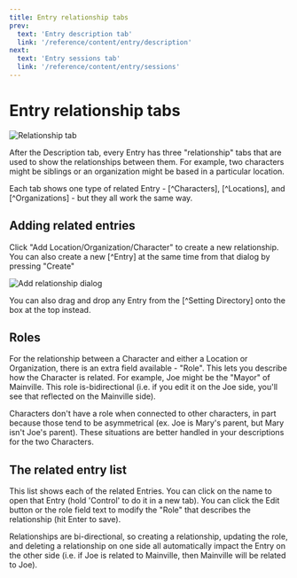 ```yaml
---
title: Entry relationship tabs
prev: 
  text: 'Entry description tab'
  link: '/reference/content/entry/description'
next: 
  text: 'Entry sessions tab'
  link: '/reference/content/entry/sessions'
---
```

# Entry relationship tabs
![Relationship tab](/assets/images/relationship-tab.webp)

After the Description tab, every Entry has three "relationship" tabs that are used to show the relationships between them.  For example, two characters might be siblings or an organization might be based in a particular location.

Each tab shows one type of related Entry - [^Characters], [^Locations], and [^Organizations] - but they all work the same way.

## Adding related entries
Click "Add Location/Organization/Character" to create a new relationship.  You can also create a new [^Entry] at the same time from that dialog by pressing "Create"

![Add relationship dialog](/assets/images/add-relationship-dialog.webp)

You can also drag and drop any Entry from the [^Setting Directory] onto the box at the top instead.

## Roles
For the relationship between a Character and either a Location or Organization, there is an extra field available - "Role".  This lets you describe how the Character is related.  For example, Joe might be the "Mayor" of Mainville.  This role is-bidirectional (i.e. if you edit it on the Joe side, you'll see that reflected on the Mainville side).  

Characters don't have a role when connected to other characters, in part because those tend to be asymmetrical (ex. Joe is Mary's parent, but Mary isn't Joe's parent).  These situations are better handled in your descriptions for the two Characters.

## The related entry list
This list shows each of the related Entries.  You can click on the name to open that Entry (hold 'Control' to do it in a new tab).  You can click the Edit button or the role field text to modify the "Role" that describes the relationship (hit Enter to save).

Relationships are bi-directional, so creating a relationship, updating the role, and deleting a relationship on one side all automatically impact the Entry on the other side (i.e. if Joe is related to Mainville, then Mainville will be related to Joe).
